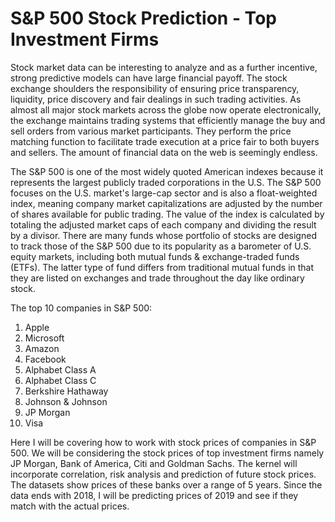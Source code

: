# S&P 500 Stock Prediction - Top Investment Firms

Stock market data can be interesting to analyze and as a further incentive, strong predictive models can have large financial payoff. The stock exchange shoulders the responsibility of ensuring price transparency, liquidity, price discovery and fair dealings in such trading activities. As almost all major stock markets across the globe now operate electronically, the exchange maintains trading systems that efficiently manage the buy and sell orders from various market participants. They perform the price matching function to facilitate trade execution at a price fair to both buyers and sellers. The amount of financial data on the web is seemingly endless. 

The S&P 500 is one of the most widely quoted American indexes because it represents the largest publicly traded corporations in the U.S. The S&P 500 focuses on the U.S. market's large-cap sector and is also a float-weighted index, meaning company market capitalizations are adjusted by the number of shares available for public trading. The value of the index is calculated by totaling the adjusted market caps of each company and dividing the result by a divisor. There are many funds whose portfolio of stocks are designed to track those of the S&P 500 due to its popularity as a barometer of U.S. equity markets, including both mutual funds & exchange-traded funds (ETFs). The latter type of fund differs from traditional mutual funds in that they are listed on exchanges and trade throughout the day like ordinary stock.

The top 10 companies in S&P 500:
1. Apple
2. Microsoft
3. Amazon
4. Facebook
5. Alphabet Class A
6. Alphabet Class C
7. Berkshire Hathaway
8. Johnson & Johnson
9. JP Morgan
10. Visa


Here I will be covering how to work with stock prices of companies in S&P 500. We will be considering the stock prices of top investment firms namely JP Morgan, Bank of America, Citi and Goldman Sachs. The kernel will incorporate correlation, risk analysis and prediction of future stock prices. The datasets show prices of these banks over a range of 5 years. Since the data ends with 2018, I will be predicting prices of 2019 and see if they match with the actual prices.
